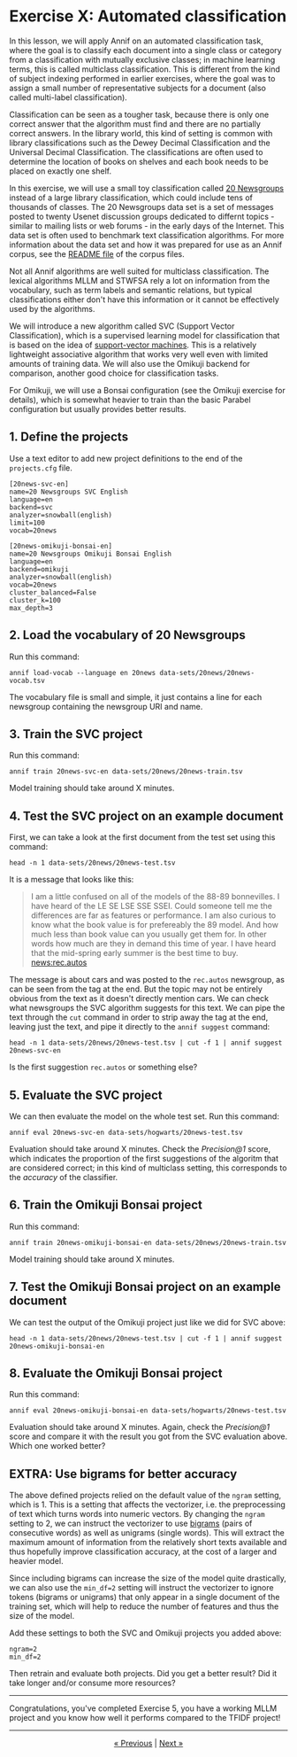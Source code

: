 # Exercise X: Automated classification

In this lesson, we will apply Annif on an automated classification task,
where the goal is to classify each document into a single class or category
from a classification with mutually exclusive classes; in machine learning
terms, this is called multiclass classification. This is different from the
kind of subject indexing performed in earlier exercises, where the goal was
to assign a small number of representative subjects for a document (also
called multi-label classification).

Classification can be seen as a tougher task, because there is only one
correct answer that the algorithm must find and there are no partially
correct answers. In the library world, this kind of setting is common with
library classifications such as the Dewey Decimal Classification and the
Universal Decimal Classification. The classifications are often used to
determine the location of books on shelves and each book needs to be placed
on exactly one shelf.

In this exercise, we will use a small toy classification called [20
Newsgroups](http://qwone.com/~jason/20Newsgroups/) instead of a large
library classification, which could include tens of thousands of classes.
The 20 Newsgroups data set is a set of messages posted to twenty Usenet
discussion groups dedicated to differnt topics - similar to mailing lists or
web forums - in the early days of the Internet. This data set is often used
to benchmark text classification algorithms. For more information about the
data set and how it was prepared for use as an Annif corpus, see the [README
file](/data-sets/20news/README.md) of the corpus files.

Not all Annif algorithms are well suited for multiclass classification. The
lexical algorithms MLLM and STWFSA rely a lot on information from the
vocabulary, such as term labels and semantic relations, but typical
classifications either don't have this information or it cannot be
effectively used by the algorithms.

We will introduce a new algorithm called SVC (Support Vector
Classification), which is a supervised learning model for classification
that is based on the idea of [support-vector
machines](https://en.wikipedia.org/wiki/Support-vector_machine). This is a
relatively lightweight associative algorithm that works very well even with
limited amounts of training data. We will also use the Omikuji backend for
comparison, another good choice for classification tasks. 

For Omikuji, we will use a Bonsai configuration (see the Omikuji exercise
for details), which is somewhat heavier to train than the basic Parabel
configuration but usually provides better results. 

## 1. Define the projects

Use a text editor to add new project definitions to the end of the
`projects.cfg` file.

    [20news-svc-en]
    name=20 Newsgroups SVC English
    language=en
    backend=svc
    analyzer=snowball(english)
    limit=100
    vocab=20news

    [20news-omikuji-bonsai-en]
    name=20 Newsgroups Omikuji Bonsai English
    language=en
    backend=omikuji
    analyzer=snowball(english)
    vocab=20news
    cluster_balanced=False
    cluster_k=100
    max_depth=3

## 2. Load the vocabulary of 20 Newsgroups

Run this command:

    annif load-vocab --language en 20news data-sets/20news/20news-vocab.tsv

The vocabulary file is small and simple, it just contains a line for
each newsgroup containing the newsgroup URI and name.

## 3. Train the SVC project

Run this command:

    annif train 20news-svc-en data-sets/20news/20news-train.tsv

Model training should take around X minutes.

## 4. Test the SVC project on an example document

First, we can take a look at the first document from the test set using this
command:

    head -n 1 data-sets/20news/20news-test.tsv

It is a message that looks like this:

> I am a little confused on all of the models of the 88-89 bonnevilles. I
> have heard of the LE SE LSE SSE SSEI. Could someone tell me the
> differences are far as features or performance. I am also curious to know
> what the book value is for prefereably the 89 model. And how much less
> than book value can you usually get them for. In other words how much are
> they in demand this time of year. I have heard that the mid-spring early
> summer is the best time to buy.	<news:rec.autos>

The message is about cars and was posted to the `rec.autos` newsgroup, as
can be seen from the tag at the end. But the topic may not be entirely
obvious from the text as it doesn't directly mention cars. We can check what
newsgroups the SVC algorithm suggests for this text. We can pipe the text
through the `cut` command in order to strip away the tag at the end, leaving
just the text, and pipe it directly to the `annif suggest` command:

    head -n 1 data-sets/20news/20news-test.tsv | cut -f 1 | annif suggest 20news-svc-en

Is the first suggestion `rec.autos` or something else?

## 5. Evaluate the SVC project

We can then evaluate the model on the whole test set. Run this command:

    annif eval 20news-svc-en data-sets/hogwarts/20news-test.tsv

Evaluation should take around X minutes. Check the *Precision@1* score,
which indicates the proportion of the first suggestions of the algoritm that
are considered correct; in this kind of multiclass setting, this corresponds
to the *accuracy* of the classifier.

## 6. Train the Omikuji Bonsai project

Run this command:

    annif train 20news-omikuji-bonsai-en data-sets/20news/20news-train.tsv

Model training should take around X minutes.

## 7. Test the Omikuji Bonsai project on an example document

We can test the output of the Omikuji project just like we did for SVC
above:

    head -n 1 data-sets/20news/20news-test.tsv | cut -f 1 | annif suggest 20news-omikuji-bonsai-en

## 8. Evaluate the Omikuji Bonsai project

Run this command:

    annif eval 20news-omikuji-bonsai-en data-sets/hogwarts/20news-test.tsv

Evaluation should take around X minutes. Again, check the *Precision@1* score
and compare it with the result you got from the SVC evaluation above. Which
one worked better?

## EXTRA: Use bigrams for better accuracy

The above defined projects relied on the default value of the `ngram`
setting, which is 1. This is a setting that affects the vectorizer, i.e. the
preprocessing of text which turns words into numeric vectors. By changing
the `ngram` setting to 2, we can instruct the vectorizer to use
[bigrams](https://en.wikipedia.org/wiki/Bigram) (pairs of consecutive words)
as well as unigrams (single words). This will extract the maximum amount of
information from the relatively short texts available and thus hopefully
improve classification accuracy, at the cost of a larger and heavier model.

Since including bigrams can increase the size of the model quite
drastically, we can also use the `min_df=2` setting will instruct the
vectorizer to ignore tokens (bigrams or unigrams) that only appear in a
single document of the training set, which will help to reduce the number of
features and thus the size of the model.

Add these settings to both the SVC and Omikuji projects you added above:

    ngram=2
    min_df=2

Then retrain and evaluate both projects. Did you get a better result? Did it
take longer and/or consume more resources?

---

Congratulations, you've completed Exercise 5, you have a working MLLM project
and you know how well it performs compared to the TFIDF project!

---

<p align="center">
<a href="/exercises/04_evaluate.md">« Previous</a> |
<a href="/exercises/06_ensemble_project.md">Next »</a>
</p>

